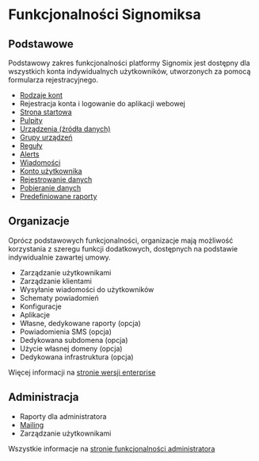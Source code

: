 # Funkcjonalności Signomiksa

## Podstawowe
Podstawowy zakres funkcjonalności platformy Signomix jest dostępny dla wszystkich konta indywidualnych użytkowników, utworzonych za pomocą formularza rejestracyjnego.

- [Rodzaje kont](/features/account_types.md)
- Rejestracja konta i logowanie do aplikacji webowej
- [Strona startowa](/features/home_page.md)
- [Pulpity](/features/dashboards/index.md)
- [Urządzenia (źródła danych)](/features/devices/index.md)
- [Grupy urządzeń](/features/groups/index.md)
- [Reguły](/features/rules/index.md)
- [Alerts](/features/alerts/index.md)
- [Wiadomości](/features/messages/index.md)
- [Konto użytkownika](/features/account/index.md)
- [Rejestrowanie danych](/features/data_provisioning.md)
- [Pobieranie danych](/features/downloading_data.md)
- [Predefiniowane raporty](/features/reports/predefined_reports.md)

## Organizacje

Oprócz podstawowych funkcjonalności, organizacje mają możliwość korzystania z szeregu funkcji dodatkowych, dostępnych
na podstawie indywidualnie zawartej umowy.
 
- Zarządzanie użytkownikami
- Zarządzanie klientami
- Wysyłanie wiadomości do użytkowników
- Schematy powiadomień
- Konfiguracje
- Aplikacje
- Własne, dedykowane raporty (opcja)
- Powiadomienia SMS (opcja)
- Dedykowana subdomena (opcja)
- Użycie własnej domeny (opcja)
- Dedykowana infrastruktura (opcja)

Więcej informacji na [stronie wersji enterprise](/enterprise/index.md)

## Administracja

- Raporty dla administratora
- [Mailing](/administration/mailing.md)
- Zarządzanie użytkownikami

Wszystkie informacje na [stronie funkcjonalności administratora](/administration/index.md)